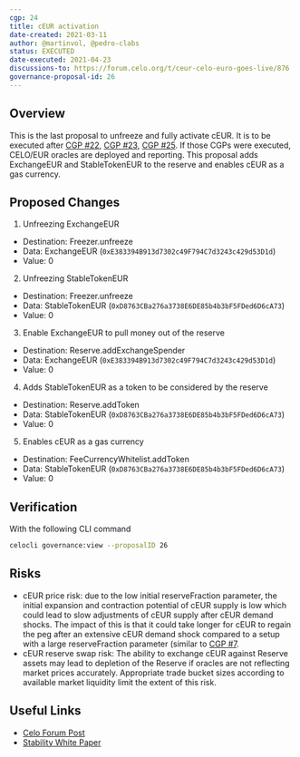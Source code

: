 ```yaml
---
cgp: 24
title: cEUR activation
date-created: 2021-03-11
author: @martinvol, @pedro-clabs
status: EXECUTED
date-executed: 2021-04-23
discussions-to: https://forum.celo.org/t/ceur-celo-euro-goes-live/876
governance-proposal-id: 26
---
```


## Overview

This is the last proposal to unfreeze and fully activate cEUR. It is to be executed after [CGP #22](https://github.com/celo-org/governance/blob/main/CGPs/cgp-0022.md), [CGP #23](https://github.com/celo-org/governance/blob/main/CGPs/cgp-0023.md), [CGP #25](https://github.com/celo-org/governance/blob/main/CGPs/cgp-0025.md). If those CGPs were executed, CELO/EUR oracles are deployed and reporting. This proposal adds ExchangeEUR and StableTokenEUR to the reserve and enables cEUR as a gas currency.

## Proposed Changes


1. Unfreezing ExchangeEUR
  - Destination: Freezer.unfreeze
  - Data: ExchangeEUR (`0xE383394B913d7302c49F794C7d3243c429d53D1d`)
  - Value: 0
2. Unfreezing StableTokenEUR
  - Destination: Freezer.unfreeze
  - Data: StableTokenEUR (`0xD8763CBa276a3738E6DE85b4b3bF5FDed6D6cA73`)
  - Value: 0
3. Enable ExchangeEUR to pull money out of the reserve
  - Destination: Reserve.addExchangeSpender
  - Data: ExchangeEUR (`0xE383394B913d7302c49F794C7d3243c429d53D1d`)
  - Value: 0
4. Adds StableTokenEUR as a token to be considered by the reserve
  - Destination: Reserve.addToken
  - Data: StableTokenEUR (`0xD8763CBa276a3738E6DE85b4b3bF5FDed6D6cA73`)
  - Value: 0
5. Enables cEUR as a gas currency
  - Destination: FeeCurrencyWhitelist.addToken
  - Data: StableTokenEUR (`0xD8763CBa276a3738E6DE85b4b3bF5FDed6D6cA73`)
  - Value: 0

## Verification

With the following CLI command

```bash
celocli governance:view --proposalID 26
```

## Risks

* cEUR price risk: due to the low initial reserveFraction parameter, the initial expansion and contraction potential of cEUR supply is low which could lead to slow adjustments of cEUR supply after cEUR demand shocks. The impact of this is that it could take longer for cEUR to regain the peg after an extensive cEUR demand shock compared to a setup with a large reserveFraction parameter (similar to [CGP #7](https://github.com/celo-org/governance/blob/main/CGPs/cgp-0007.md).
* cEUR reserve swap risk: The ability to exchange cEUR against Reserve assets may lead to depletion of the Reserve if oracles are not reflecting market prices accurately. Appropriate trade bucket sizes according to available market liquidity limit the extent of this risk.

## Useful Links

* [Celo Forum Post](https://forum.celo.org/t/ceur-celo-euro-goes-live/876)
* [Stability White Paper](https://celo.org/papers/Celo_Stability_Analysis.pdf)
